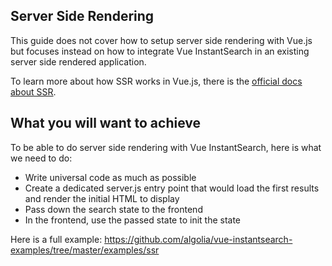 Server Side Rendering
---------

This guide does not cover how to setup server side rendering with Vue.js but focuses instead on how to integrate Vue InstantSearch in an existing server side rendered application.

To learn more about how SSR works in Vue.js, there is the [official docs about SSR](https://ssr.vuejs.org/en/).

## What you will want to achieve

To be able to do server side rendering with Vue InstantSearch, here is what we need to do:

- Write universal code as much as possible
- Create a dedicated server.js entry point that would load the first results and render the initial HTML to display
- Pass down the search state to the frontend
- In the frontend, use the passed state to init the state

Here is a full example: https://github.com/algolia/vue-instantsearch-examples/tree/master/examples/ssr
